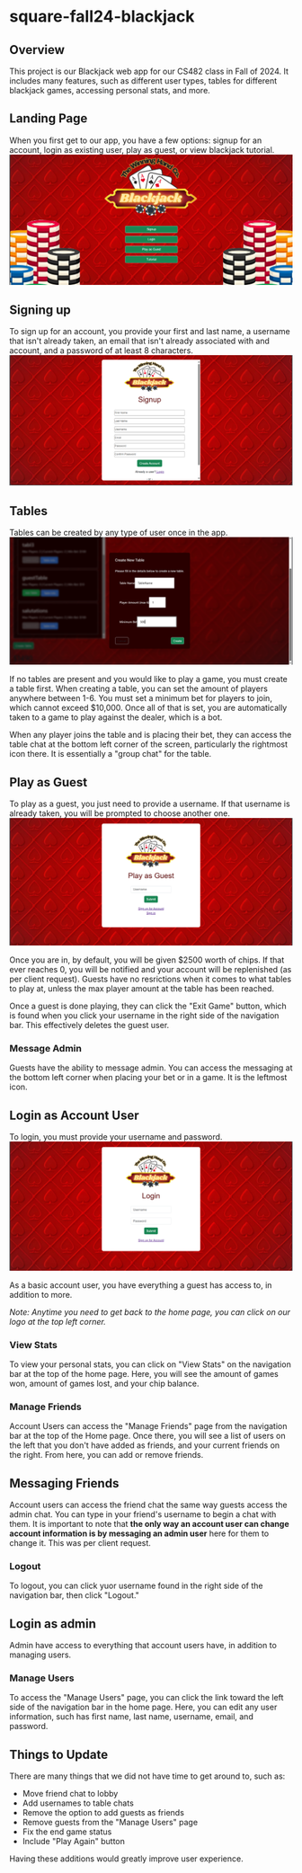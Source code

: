 # square-fall24-blackjack
## Overview
This project is our Blackjack web app for our CS482 class in Fall of 2024. It includes many features, such as different user types, tables for different blackjack games, accessing personal stats, and more.

## Landing Page
When you first get to our app, you have a few options: signup for an account, login as existing user, play as guest, or view blackjack tutorial.
![Landing Page for app](/Photos/Landing_Page.png)

## Signing up
To sign up for an account, you provide your first and last name, a username that isn't already taken, an email that isn't already associated with and account, and a password of at least 8 characters.
![Sign up page](Photos/Signup.png)

## Tables
Tables can be created by any type of user once in the app. 
![Creating Table](Photos/Create_Table.png)

If no tables are present and you would like to play a game, you must create a table first. When creating a table, you can set the amount of players anywhere between 1-6. You must set a minimum bet for players to join, which cannot exceed $10,000. Once all of that is set, you are automatically taken to a game to play against the dealer, which is a bot. 

When any player joins the table and is placing their bet, they can access the table chat at the bottom left corner of the screen, particularly the rightmost icon there. It is essentially a "group chat" for the table.

## Play as Guest
To play as a guest, you just need to provide a username. If that username is already taken, you will be prompted to choose another one. 
![Registering as Guest](Photos/Guest.png)

Once you are in, by default, you will be given $2500 worth of chips. If that ever reaches 0, you will be notified and your account will be replenished (as per client request). Guests have no resrictions when it comes to what tables to play at, unless the max player amount at the table has been reached.

Once a guest is done playing, they can click the "Exit Game" button, which is found when you click your username in the right side of the navigation bar. This effectively deletes the guest user.

### Message Admin
Guests have the ability to message admin. You can access the messaging at the bottom left corner when placing your bet or in a game. It is the leftmost icon.

## Login as Account User
To login, you must provide your username and password. 
![Login](Photos/Login.png)

As a basic account user, you have everything a guest has access to, in addition to more.

_Note: Anytime you need to get back to the home page, you can click on our logo at the top left corner._

### View Stats
To view your personal stats, you can click on "View Stats" on the navigation bar at the top of the home page. Here, you will see the amount of games won, amount of games lost, and your chip balance.

### Manage Friends
Account Users can access the "Manage Friends" page from the navigation bar at the top of the Home page. Once there, you will see a list of users on the left that you don't have added as friends, and your current friends on the right. From here, you can add or remove friends.

## Messaging Friends
Account users can access the friend chat the same way guests access the admin chat. You can type in your friend's username to begin a chat with them. It is important to note that **the only way an account user can change account information is by messaging an admin user** here for them to change it. This was per client request.

### Logout
To logout, you can click yuor username found in the right side of the navigation bar, then click "Logout."

## Login as admin
Admin have access to everything that account users have, in addition to managing users.

### Manage Users
To access the "Manage Users" page, you can click the link toward the left side of the navigation bar in the home page. Here, you can edit any user information, such has first name, last name, username, email, and password. 

## Things to Update
There are many things that we did not have time to get around to, such as:
- Move friend chat to lobby
- Add usernames to table chats
- Remove the option to add guests as friends
- Remove guests from the "Manage Users" page
- Fix the end game status
- Include "Play Again" button

Having these additions would greatly improve user experience.
  


